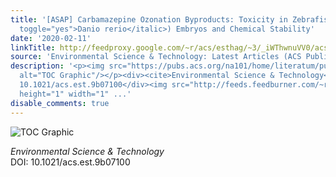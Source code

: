```yaml
---
title: '[ASAP] Carbamazepine Ozonation Byproducts: Toxicity in Zebrafish (<italic
  toggle="yes">Danio rerio</italic>) Embryos and Chemical Stability'
date: '2020-02-11'
linkTitle: http://feedproxy.google.com/~r/acs/esthag/~3/_iWThwnuVV0/acs.est.9b07100
source: 'Environmental Science & Technology: Latest Articles (ACS Publications)'
description: '<p><img src="https://pubs.acs.org/na101/home/literatum/publisher/achs/journals/content/esthag/0/esthag.ahead-of-print/acs.est.9b07100/20200211/images/medium/es9b07100_0006.gif"
  alt="TOC Graphic"/></p><div><cite>Environmental Science & Technology</cite></div><div>DOI:
  10.1021/acs.est.9b07100</div><img src="http://feeds.feedburner.com/~r/acs/esthag/~4/_iWThwnuVV0"
  height="1" width="1" ...'
disable_comments: true
---
```

<p><img src="https://pubs.acs.org/na101/home/literatum/publisher/achs/journals/content/esthag/0/esthag.ahead-of-print/acs.est.9b07100/20200211/images/medium/es9b07100_0006.gif" alt="TOC Graphic"/></p><div><cite>Environmental Science & Technology</cite></div><div>DOI: 10.1021/acs.est.9b07100</div><img src="http://feeds.feedburner.com/~r/acs/esthag/~4/_iWThwnuVV0" height="1" width="1" ...